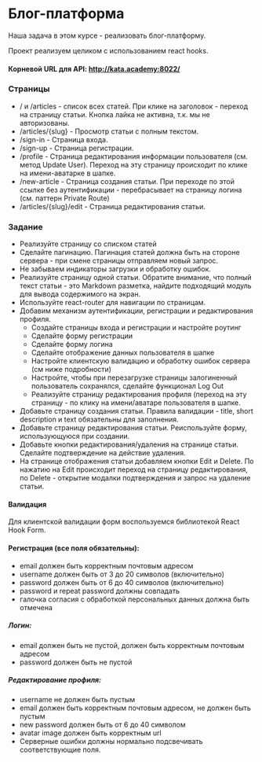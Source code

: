 # Блог-платформа 
Наша задача в этом курсе - реализовать блог-платформу. 

Проект реализуем целиком с использованием react hooks.

#### Корневой URL для API: http://kata.academy:8022/

### Страницы

- / и /articles - список всех статей. При клике на заголовок - переход на страницу статьи. Кнопка лайка не активна, т.к. мы не авторизованы.
- /articles/{slug} - Просмотр статьи с полным текстом.
- /sign-in - Страница входа.
- /sign-up - Страница регистрации.
- /profile - Страница редактирования информации пользователя (см. метод Update User). Переход на эту страницу происходит по клике на имени-аватарке в шапке.
- /new-article - Страница создания статьи. При переходе по этой ссылке без аутентификации - перебрасывает на страницу логина (см. паттерн Private Route)
- /articles/{slug}/edit - Страница редактирования статьи.

### Задание

- Реализуйте страницу со списком статей
- Сделайте пагинацию. Пагинация статей должна быть на стороне сервера - при смене страницы отправляем новый запрос. 
- Не забываем индикаторы загрузки и обработку ошибок.
- Реализуйте страницу одной статьи. Обратите внимание, что полный текст статьи - это Markdown разметка, найдите подходящий модуль для вывода содержимого на экран.
- Используйте react-router для навигации по страницам.
- Добавим механизм аутентификации, регистрации и редактирования профиля.
    - Создайте страницы входа и регистрации и настройте роутинг
    - Сделайте форму регистрации
    - Сделайте форму логина
    - Сделайте отображение данных пользователя в шапке
    - Настройте клиентскую валидацию и обработку ошибок сервера (см ниже подробности)
    - Настройте, чтобы при перезагрузке страницы залогиненный пользователь сохранялся, сделайте функционал Log Out
    - Реализуйте страницу редактирования профиля (переход на эту страницу - по клику на имени/аватаре пользователя в шапке.
- Добавьте страницу создания статьи. Правила валидации - title, short description и text обязательны для заполнения.
- Добавьте страницу редактирования статьи. Реиспользуйте форму, использующуюся при создании.
- Добавьте кнопки редактирования/удаления на странице статьи. Сделайте подтверждение на действие удаления.
-  На странице отображения статьи добавляем кнопки Edit и Delete. По нажатию на Edit происходит переход на страницу редактирования, по Delete - открытие модалки подтверждения и запрос на удаление статьи.

#### Валидация

Для клиентской валидации форм воспользуемся библиотекой React Hook Form.

#### Регистрация (все поля обязательны):

 - email должен быть корректным почтовым адресом
 - username должен быть от 3 до 20 символов (включительно)
 - password должен быть от 6 до 40 символов (включительно)
 - password и repeat password должны совпадать
 - галочка согласия с обработкой персональных данных должна быть отмечена
 
##### Логин:

 - email должен быть не пустой, должен быть корректным почтовым адресом
 - password должен быть не пустой

##### Редактирование профиля:

 - username не должен быть пустым
 - email должен быть корректным почтовым адресом, не должен быть пустым
 - new password должен быть от 6 до 40 символом
 - avatar image должен быть корректным url
 - Серверные ошибки должны нормально подсвечивать соответствующие поля.

